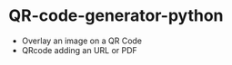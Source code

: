 # QR-code-generator-python
- Overlay an image on a QR Code <br/>
- QRcode adding an URL or PDF <br/>
